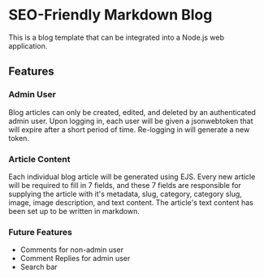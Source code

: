 # SEO-Friendly Markdown Blog

This is a blog template that can be integrated into a Node.js web application. 

## Features

### Admin User

Blog articles can only be created, edited, and deleted by an authenticated admin user. Upon logging in, each user will be given a jsonwebtoken that will expire after a short period of time. Re-logging in will generate a new token.

### Article Content

Each individual blog article will be generated using EJS. Every new article will be required to fill in 7 fields, and these 7 fields are responsible for supplying the article with it's metadata, slug, category, category slug, image, image description, and text content. The article's text content has been set up to be written in markdown.

### Future Features
  
  - Comments for non-admin user 
  - Comment Replies for admin user
  - Search bar
